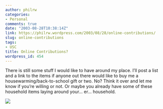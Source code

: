 ```yaml
---
author: philrw
categories:
- Personal
comments: true
date: "2003-08-28T10:38:14Z"
link: https://philrw.wordpress.com/2003/08/28/online-contributions/
slug: online-contributions
tags:
- USC
title: Online Contributions?
wordpress_id: 454
---
```


There is still some stuff I would like to have around my place. I’ll post a list and a link to the items if anyone out there would like to buy me a housewarming/back-to-school gift or two. No? Think it over and let me know if you’re willing or not. Or maybe you already have some of these household items laying around your... er... household.

![](/images/101_0187.jpg)
